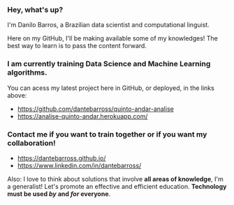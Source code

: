 ### Hey, what's up?

I'm Danilo Barros, a Brazilian data scientist and computational linguist.

Here on my GitHub, I'll be making available some of my knowledges! The best way to learn is to pass the content forward.

### I am currently training **Data Science** and **Machine Learning algorithms**.
You can acess my latest project here in GitHub, or deployed, in the links above:
* https://github.com/dantebarross/quinto-andar-analise
* https://analise-quinto-andar.herokuapp.com/

### Contact me if you want to train together or if you want my collaboration!
* https://dantebarross.github.io/
* https://www.linkedin.com/in/dantebarross/

Also:
I love to think about solutions that involve **all areas of knowledge**, I'm a generalist! Let's promote an effective and efficient education. **Technology must be used _by_ and _for_ everyone**.
